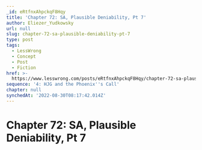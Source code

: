 ```yaml
---
_id: eRtfnxAhpckqF8Hqy
title: 'Chapter 72: SA, Plausible Deniability, Pt 7'
author: Eliezer_Yudkowsky
url: null
slug: chapter-72-sa-plausible-deniability-pt-7
type: post
tags:
  - LessWrong
  - Concept
  - Post
  - Fiction
href: >-
  https://www.lesswrong.com/posts/eRtfnxAhpckqF8Hqy/chapter-72-sa-plausible-deniability-pt-7
sequence: '4: HJG and the Phoenix''s Call'
chapter: null
synchedAt: '2022-08-30T08:17:42.014Z'
---
```


# Chapter 72: SA, Plausible Deniability, Pt 7
